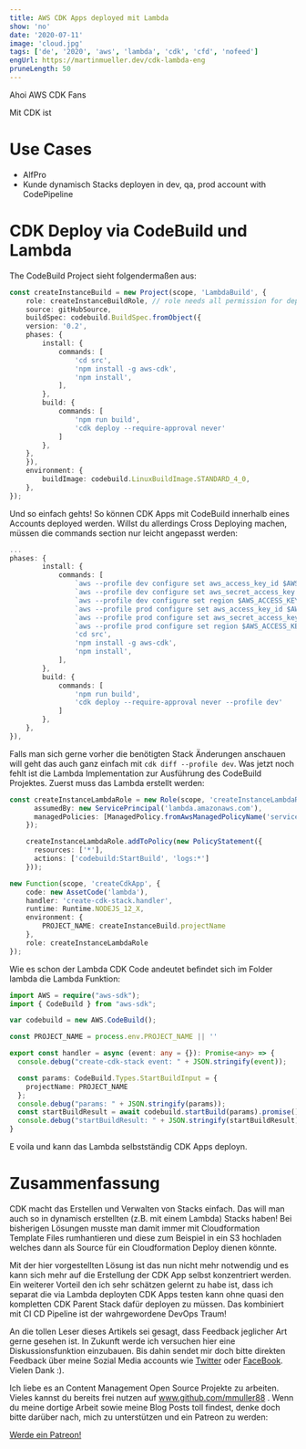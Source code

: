 ```yaml
---
title: AWS CDK Apps deployed mit Lambda
show: 'no'
date: '2020-07-11'
image: 'cloud.jpg'
tags: ['de', '2020', 'aws', 'lambda', 'cdk', 'cfd', 'nofeed']
engUrl: https://martinmueller.dev/cdk-lambda-eng
pruneLength: 50
---
```


Ahoi AWS CDK Fans

Mit CDK ist 

# Use Cases
* AlfPro
* Kunde dynamisch Stacks deployen in dev, qa, prod account with CodePipeline

# CDK Deploy via CodeBuild und Lambda
The CodeBuild Project sieht folgendermaßen aus:

```TypeScript
const createInstanceBuild = new Project(scope, 'LambdaBuild', {
    role: createInstanceBuildRole, // role needs all permission for deploying Stacks, accessing S3, logs ...
    source: gitHubSource, 
    buildSpec: codebuild.BuildSpec.fromObject({
    version: '0.2',
    phases: {
        install: {
            commands: [
                'cd src',
                'npm install -g aws-cdk',
                'npm install',
            ],
        },
        build: {
            commands: [
                'npm run build',
                'cdk deploy --require-approval never'
            ]
        },
    },
    }),
    environment: {
        buildImage: codebuild.LinuxBuildImage.STANDARD_4_0,
    },
});
```

Und so einfach gehts! So können CDK Apps mit CodeBuild innerhalb eines Accounts deployed werden. Willst du allerdings Cross Deploying machen, müssen die commands section nur leicht angepasst werden:

```TypeScript
...
phases: {
        install: {
            commands: [
                `aws --profile dev configure set aws_access_key_id $AWS_ACCESS_KEY_ID_DEV`,
                `aws --profile dev configure set aws_secret_access_key $AWS_ACCESS_KEY_ID_DEV`,
                `aws --profile dev configure set region $AWS_ACCESS_KEY_ID_DEV`,
                `aws --profile prod configure set aws_access_key_id $AWS_ACCESS_KEY_ID_PROD`,
                `aws --profile prod configure set aws_secret_access_key $AWS_ACCESS_KEY_ID_PROD`,
                `aws --profile prod configure set region $AWS_ACCESS_KEY_ID_PROD`,
                'cd src',
                'npm install -g aws-cdk',
                'npm install',
            ],
        },
        build: {
            commands: [
                'npm run build',
                'cdk deploy --require-approval never --profile dev'
            ]
        },
    },
}),
```

Falls man sich gerne vorher die benötigten Stack Änderungen anschauen will geht das auch ganz einfach mit ```cdk diff --profile dev```. Was jetzt noch fehlt ist die Lambda Implementation zur Ausführung des CodeBuild Projektes. Zuerst muss das Lambda erstellt werden:

```TypeScript
const createInstanceLambdaRole = new Role(scope, 'createInstanceLambdaRole', {
      assumedBy: new ServicePrincipal('lambda.amazonaws.com'),
      managedPolicies: [ManagedPolicy.fromAwsManagedPolicyName('service-role/AWSLambdaBasicExecutionRole')],
    });

    createInstanceLambdaRole.addToPolicy(new PolicyStatement({
      resources: ['*'],
      actions: ['codebuild:StartBuild', 'logs:*']
    }));

new Function(scope, 'createCdkApp', {
    code: new AssetCode('lambda'),
    handler: 'create-cdk-stack.handler',
    runtime: Runtime.NODEJS_12_X,
    environment: {
        PROJECT_NAME: createInstanceBuild.projectName
    },
    role: createInstanceLambdaRole
});
```

Wie es schon der Lambda CDK Code andeutet befindet sich im Folder lambda die Lambda Funktion:

```TypeScript
import AWS = require("aws-sdk");
import { CodeBuild } from "aws-sdk";

var codebuild = new AWS.CodeBuild();

const PROJECT_NAME = process.env.PROJECT_NAME || ''

export const handler = async (event: any = {}): Promise<any> => {
  console.debug("create-cdk-stack event: " + JSON.stringify(event));

  const params: CodeBuild.Types.StartBuildInput = {
    projectName: PROJECT_NAME
  };
  console.debug("params: " + JSON.stringify(params));
  const startBuildResult = await codebuild.startBuild(params).promise();
  console.debug("startBuildResult: " + JSON.stringify(startBuildResult));
}
```

E voila und kann das Lambda selbstständig CDK Apps deployn.

# Zusammenfassung
CDK macht das Erstellen und Verwalten von Stacks einfach. Das will man auch so in dynamisch erstellten (z.B. mit einem Lambda) Stacks haben! Bei bisherigen Lösungen musste man damit immer mit Cloudformation Template Files rumhantieren und diese zum Beispiel in ein S3 hochladen welches dann als Source für ein Cloudformation Deploy dienen könnte. 

Mit der hier vorgestellten Lösung ist das nun nicht mehr notwendig und es kann sich mehr auf die Erstellung der CDK App selbst konzentriert werden. Ein weiterer Vorteil den ich sehr schätzen gelernt zu habe ist, dass ich separat die via Lambda deployten CDK Apps testen kann ohne quasi den kompletten CDK Parent Stack dafür deployen zu müssen. Das kombiniert mit CI CD Pipeline ist der wahrgewordene DevOps Traum!

An die tollen Leser dieses Artikels sei gesagt, dass Feedback jeglicher Art gerne gesehen ist. In Zukunft werde ich versuchen hier eine Diskussionsfunktion einzubauen. Bis dahin sendet mir doch bitte direkten Feedback über meine Sozial Media accounts wie [Twitter](https://twitter.com/MartinMueller_) oder [FaceBook](https://www.facebook.com/martin.muller.10485). Vielen Dank :).

Ich liebe es an Content Management Open Source Projekte zu arbeiten. Vieles kannst du bereits frei nutzen auf www.github.com/mmuller88 . Wenn du meine dortige Arbeit sowie meine Blog Posts toll findest, denke doch bitte darüber nach, mich zu unterstützen und ein Patreon zu werden:

<a href="https://www.patreon.com/bePatron?u=29010217" data-patreon-widget-type="become-patron-button">Werde ein Patreon!</a><script async src="https://c6.patreon.com/becomePatronButton.bundle.js"></script>